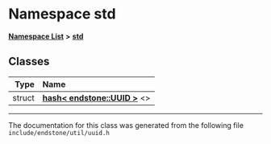 

# Namespace std



[**Namespace List**](namespaces.md) **>** [**std**](namespacestd.md)




















## Classes

| Type | Name |
| ---: | :--- |
| struct | [**hash&lt; endstone::UUID &gt;**](structstd_1_1hash_3_01endstone_1_1UUID_01_4.md) &lt;&gt;<br> |



















































------------------------------
The documentation for this class was generated from the following file `include/endstone/util/uuid.h`

